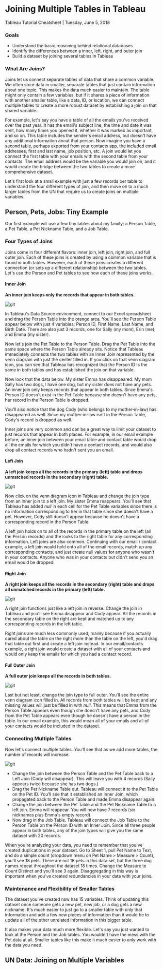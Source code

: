 # Joining Multiple Tables in Tableau
Tableau Tutorial Cheatsheet | Tuesday, June 5, 2018

### Goals

- Understand the basic reasoning behind relational databases
- Identify the differences between a inner, left, right, and outer join
- Build a dataset by joining several tables in Tableau

### What Are Joins?
Joins let us connect separate tables of data that share a common variable. We often store data in smaller, separate tables that just contain information about one topic. This makes the data much easier to maintain. The table might only contain a few variables, but if it shares a piece of information with another smaller table, like a data, ID, or location, we can connect multiple tables to create a more robust dataset by establishing a join on that shared variable. 

For example, let's say you have a table of all the emails you've received over the past year. It has the email's subject line, the time and date it was sent, how many times you opened it, whether it was marked as important, and so on. This table includes the sender's email address, but doesn't have any additional information about that person. Now imagine you have a second table, perhaps exported from your contacts app, the included email addresses, first and last name, job position, etc. A join would let you connect the first table with your emails with the second table from your contacts. The email address would be the variable you would join on, and it would create the bridge between the two tables to create a more comprehensive dataset. 

Let's first look at a small example with just a few records per table to understand the four different types of join, and then move on to a much larger tables from the UN that require us to create joins on multiple variables. 

## Person, Pets, Jobs: Tiny Example
Our first example will use a few tiny tables about my family: a Person Table, a Pet Table, a Pet Nickname Table, and a Job Table. 


### Four Types of Joins
Joins come in four different flavors: inner join, left join, right join, and full outer join. Each of these joins is created by using a common variable that is found in both tables. However, each of these joins creates a different connection (or sets up a different relationship) between the two tables. Let's use the Person and Pet tables to see how each of these joins works. 


#### Inner Join
**An inner join keeps only the records that appear in both tables.**

![git](https://github.com/dataviz-gc/intro-dataviz-summer18/blob/master/img/join_inner.png)

In Tableau's Data Source environment, connect to our Excel spreadsheet and drag the Person Table into the orange area. You'll see the Person Table appear below with just 4 variables: Person ID, First Name, Last Name, and Birth Date. There are also just 3 records, one for Sally (my mom), Erin (me), and Emma (my sister).

Now let's join the Pet Table to the Person Table. Drag the Pet Table into the same space where the Person Table already sits. Notice that Tableau immediately connects the two tables with an Inner Join represented by the venn diagram with just the center filled in. If you click on that venn diagram icon, you can see that Tableau has recognized that the Person ID is the same in both tables and has established the join on that variable.

Now look that the data below. My sister Emma has disappeared. My mom Sally has two dogs, I have one dog, but my sister does not have any pets. An inner join only keeps records that appear in both tables. Since Emma's Person ID doesn't exist in the Pet Table because she doesn't have any pets, her record in the Person Table is dropped. 

You'll also notice that the dog Cody (who belongs to my mother-in-law) has disappeared as well. Since my mother-in-law isn't in the Person Table, Cody's record is dropped as well. 

Inner joins are very common and can be a great way to limit your dataset to just records that appear in both places. For example, in our email example before, an inner join between your email table and contact table would drop all the emails for which you didn't have a contact records, and would also drop all contact records who hadn't sent you an email. 


#### Left Join
**A left join keeps all the records in the primary (left) table and drops unmatched records in the secondary (right) table.**

![git](https://github.com/dataviz-gc/intro-dataviz-summer18/blob/master/img/join_left.png)

Now click on the venn diagram icon in Tableau and change the join type from an inner join to a left join. My sister Emma reappears. You'll see that Tableau has added *null* in each cell for the Pet Table variables since there is no information corresponding to her in that table since she doesn't have a pet. However, Cody still doesn't appear because he doesn't have a corresponding record in the Person Table.

A left join holds on to all of the records in the primary table on the left (all the Person records) and the looks to the right table for any corresponding information. Left joins are also common. Continuing with our email / contact example, a left join would hold onto all of the email records, match up any corresponding contacts, and just create null values for anyone who wasn't in your contacts. Anyone who was in your contacts but didn't send you an email would be dropped. 


#### Right Join
**A right join keeps all the records in the secondary (right) table and drops all unmatched records in the primary (left) table.**

![git](https://github.com/dataviz-gc/intro-dataviz-summer18/blob/master/img/join_right.png)

A right join functions just like a left join in reverse. Change the join in Tableau and you'll see Emma disappear and Cody appear. All the records in the secondary table on the right are kept and matched up to any corresponding records in the left table. 

Right joins are much less commonly used, mainly because if you actually cared about the table on the right more than the table on the left, you'd drag that table out first and create a left join instead. In our email/contacts example, a right join would create a dataset with all of your contacts and would only keep the emails for which you had a contact record. 


#### Full Outer Join
**A full outer join keeps all the records in both tables.**

![git](https://github.com/dataviz-gc/intro-dataviz-summer18/blob/master/img/join_full_outer.png)

Last but not least, change the join type to full outer. You'll see the entire venn diagram icon filled in. All records from both tables will be kept and any missing values will just be filled in with *null*. This means that Emma from the Person Table appears even though she doesn't have any pets, and Cody from the Pet Table appears even though he doesn't have a person in the table. In our email example, this would mean all of your emails and all of your contacts would be included in the dataset. 


### Connecting Multiple Tables
Now let's connect multiple tables. You'll see that as we add more tables, the number of records will increase.

![git](https://github.com/dataviz-gc/intro-dataviz-summer18/blob/master/img/join_multiple_tables.png)

- Change the join between the Person Table and the Pet Table back to a Left Join (Cody will disappear). This will leave you with 4 records (Sally appears twice because she has two dogs.)
- Drag the Pet Nickname Table out. Tableau will connect it to the Pet Table on the Pet ID. You'll see that it established an Inner Join, which propagated back to the Person Table and made Emma disappear again. 
- Change the join between the Pet Table and the Pet Nickname Table to a left join. Emma will reappear. You will now have 7 records (six nicknames plus Emma's empty record).
- Now drag in the Job Table. Tableau will connect the Job Table to the Person Table on the Person ID with an Inner Join. Since all three people appear in both tables, any of the join types will give you the same dataset with 20 records. 

When you're analyzing your data, you need to remember that you've created duplications in your dataset. Go to Sheet 1, pull Pet Name to Text, and do a simple count (dropdown menu on Pet Name > Measure > Count), you'll see 18 pets. There are not 18 pets in this data set, but the three dog names repeat throughout the dataset 18 times. Change the Measure to Count Distinct and you'll see 3 again. Disaggregating in this way is important when you've created redundancies in your data with your joins. 

### Maintenance and Flexibility of Smaller Tables

The dataset you've created now has 15 variables. Think of updating this dataset once someone gets a new pet, new job, or a dog gets a new nickname. It's much easier to just go to a smaller table with only that information and add a few new pieces of information than it would be to update all of the other unrelated information in this bigger table.

It also makes your data much more flexible. Let's say you just wanted to look at the Person and the Job tables. You wouldn't have the mess with the Pet data at all. Smaller tables like this make it much easier to only work with the data you need.  

## UN Data: Joining on Multiple Variables


